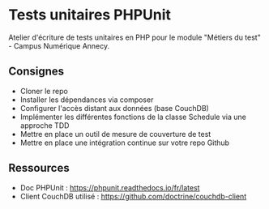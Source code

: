 # Tests unitaires PHPUnit

Atelier d'écriture de tests unitaires en PHP pour le module "Métiers du test" - Campus Numérique Annecy.

## Consignes

* Cloner le repo
* Installer les dépendances via composer
* Configurer l'accès distant aux données (base CouchDB)
* Implémenter les différentes fonctions de la classe Schedule via une approche TDD
* Mettre en place un outil de mesure de couverture de test
* Mettre en place une intégration continue sur votre repo Github

## Ressources

* Doc PHPUnit : https://phpunit.readthedocs.io/fr/latest
* Client CouchDB utilisé : https://github.com/doctrine/couchdb-client


